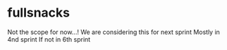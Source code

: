 # fullsnacks
Not the scope for now...!
We are considering this for next sprint
Mostly in 4nd sprint
If not in 6th sprint
